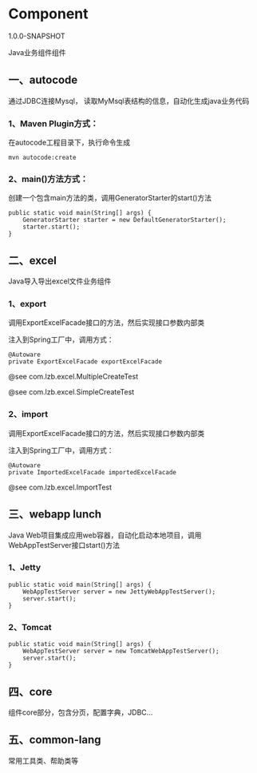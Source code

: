 # Component
1.0.0-SNAPSHOT 

Java业务组件组件

## 一、autocode
通过JDBC连接Mysql， 读取MyMsql表结构的信息，自动化生成java业务代码

### 1、Maven Plugin方式：

在autocode工程目录下，执行命令生成

    mvn autocode:create

### 2、main()方法方式：

创建一个包含main方法的类，调用GeneratorStarter的start()方法

    public static void main(String[] args) {
        GeneratorStarter starter = new DefaultGeneratorStarter();
        starter.start();
    }
    


## 二、excel
Java导入导出excel文件业务组件

### 1、export
调用ExportExcelFacade接口的方法，然后实现接口参数内部类

注入到Spring工厂中，调用方式：

    @Autoware
    private ExportExcelFacade exportExcelFacade

@see com.lzb.excel.MultipleCreateTest

@see com.lzb.excel.SimpleCreateTest

    
### 2、import
调用ExportExcelFacade接口的方法，然后实现接口参数内部类

注入到Spring工厂中，调用方式：

    @Autoware
    private ImportedExcelFacade importedExcelFacade
    
@see com.lzb.excel.ImportTest


## 三、webapp lunch
Java Web项目集成应用web容器，自动化启动本地项目，调用WebAppTestServer接口start()方法

### 1、Jetty
    public static void main(String[] args) {
        WebAppTestServer server = new JettyWebAppTestServer();
        server.start();
    }

### 2、Tomcat
    public static void main(String[] args) {
        WebAppTestServer server = new TomcatWebAppTestServer();
        server.start();
    }

## 四、core
组件core部分，包含分页，配置字典，JDBC...

## 五、common-lang
常用工具类、帮助类等


